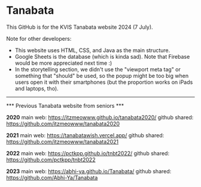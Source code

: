 # Tanabata

This GitHub is for the KVIS Tanabata website 2024 (7 July).

Note for other developers:

- This website uses HTML, CSS, and Java as the main structure.
- Google Sheets is the database (which is kinda sad). Note that Firebase would be more appreciated next time :)
- In the storytelling section, we didn't use the "viewport meta tag" or something that "should" be used, so the popup might be too big when users open it with their smartphones (but the proportion works on iPads and laptops, tho).

----------

*** Previous Tanabata website from seniors ***


**2020**
main web: https://itzmeowww.github.io/tanabata2020/
github shared: https://github.com/itzmeowww/tanabata2020

**2021**
main web: https://tanabatawish.vercel.app/
github shared: https://github.com/itzmeowww/tanabata2021

**2022**
main web: https://pctkpp.github.io/tnbt2022/
github shared: https://github.com/pctkpp/tnbt2022

**2023**
main web: https://abhi-ya.github.io/Tanabata/
github shared: https://github.com/Abhi-Ya/Tanabata
